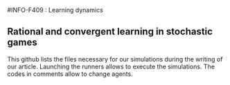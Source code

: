 #INFO-F409 : Learning dynamics
## Rational and convergent learning in stochastic games

This github lists the files necessary for our simulations during the writing of our article.
Launching the runners allows to execute the simulations. The codes in comments allow to change agents.